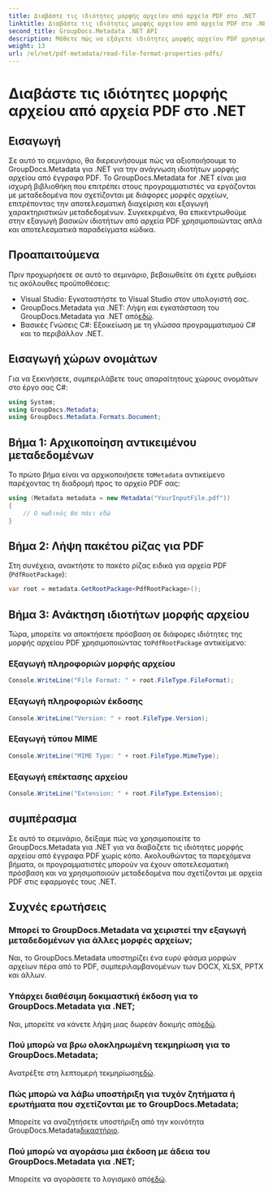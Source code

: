 ```yaml
---
title: Διαβάστε τις ιδιότητες μορφής αρχείου από αρχεία PDF στο .NET
linktitle: Διαβάστε τις ιδιότητες μορφής αρχείου από αρχεία PDF στο .NET
second_title: GroupDocs.Metadata .NET API
description: Μάθετε πώς να εξάγετε ιδιότητες μορφής αρχείου PDF χρησιμοποιώντας το GroupDocs.Metadata για .NET. Βουτήξτε στη διαχείριση μεταδεδομένων με απλό C#.
weight: 13
url: /el/net/pdf-metadata/read-file-format-properties-pdfs/
---
```


# Διαβάστε τις ιδιότητες μορφής αρχείου από αρχεία PDF στο .NET

## Εισαγωγή
Σε αυτό το σεμινάριο, θα διερευνήσουμε πώς να αξιοποιήσουμε το GroupDocs.Metadata για .NET για την ανάγνωση ιδιοτήτων μορφής αρχείου από έγγραφα PDF. Το GroupDocs.Metadata for .NET είναι μια ισχυρή βιβλιοθήκη που επιτρέπει στους προγραμματιστές να εργάζονται με μεταδεδομένα που σχετίζονται με διάφορες μορφές αρχείων, επιτρέποντας την αποτελεσματική διαχείριση και εξαγωγή χαρακτηριστικών μεταδεδομένων. Συγκεκριμένα, θα επικεντρωθούμε στην εξαγωγή βασικών ιδιοτήτων από αρχεία PDF χρησιμοποιώντας απλά και αποτελεσματικά παραδείγματα κώδικα.
## Προαπαιτούμενα
Πριν προχωρήσετε σε αυτό το σεμινάριο, βεβαιωθείτε ότι έχετε ρυθμίσει τις ακόλουθες προϋποθέσεις:
- Visual Studio: Εγκαταστήστε το Visual Studio στον υπολογιστή σας.
-  GroupDocs.Metadata για .NET: Λήψη και εγκατάσταση του GroupDocs.Metadata για .NET από[εδώ](https://releases.groupdocs.com/metadata/net/).
- Βασικές Γνώσεις C#: Εξοικείωση με τη γλώσσα προγραμματισμού C# και το περιβάλλον .NET.

## Εισαγωγή χώρων ονομάτων
Για να ξεκινήσετε, συμπεριλάβετε τους απαραίτητους χώρους ονομάτων στο έργο σας C#:
```csharp
using System;
using GroupDocs.Metadata;
using GroupDocs.Metadata.Formats.Document;
```
## Βήμα 1: Αρχικοποίηση αντικειμένου μεταδεδομένων
 Το πρώτο βήμα είναι να αρχικοποιήσετε το`Metadata` αντικείμενο παρέχοντας τη διαδρομή προς το αρχείο PDF σας:
```csharp
using (Metadata metadata = new Metadata("YourInputFile.pdf"))
{
    // Ο κωδικός θα πάει εδώ
}
```
## Βήμα 2: Λήψη πακέτου ρίζας για PDF
Στη συνέχεια, ανακτήστε το πακέτο ρίζας ειδικά για αρχεία PDF (`PdfRootPackage`):
```csharp
var root = metadata.GetRootPackage<PdfRootPackage>();
```
## Βήμα 3: Ανάκτηση ιδιοτήτων μορφής αρχείου
 Τώρα, μπορείτε να αποκτήσετε πρόσβαση σε διάφορες ιδιότητες της μορφής αρχείου PDF χρησιμοποιώντας το`PdfRootPackage` αντικείμενο:
### Εξαγωγή πληροφοριών μορφής αρχείου
```csharp
Console.WriteLine("File Format: " + root.FileType.FileFormat);
```
### Εξαγωγή πληροφοριών έκδοσης
```csharp
Console.WriteLine("Version: " + root.FileType.Version);
```
### Εξαγωγή τύπου MIME
```csharp
Console.WriteLine("MIME Type: " + root.FileType.MimeType);
```
### Εξαγωγή επέκτασης αρχείου
```csharp
Console.WriteLine("Extension: " + root.FileType.Extension);
```

## συμπέρασμα
Σε αυτό το σεμινάριο, δείξαμε πώς να χρησιμοποιείτε το GroupDocs.Metadata για .NET για να διαβάζετε τις ιδιότητες μορφής αρχείου από έγγραφα PDF χωρίς κόπο. Ακολουθώντας τα παρεχόμενα βήματα, οι προγραμματιστές μπορούν να έχουν αποτελεσματική πρόσβαση και να χρησιμοποιούν μεταδεδομένα που σχετίζονται με αρχεία PDF στις εφαρμογές τους .NET.

## Συχνές ερωτήσεις
### Μπορεί το GroupDocs.Metadata να χειριστεί την εξαγωγή μεταδεδομένων για άλλες μορφές αρχείων;
Ναι, το GroupDocs.Metadata υποστηρίζει ένα ευρύ φάσμα μορφών αρχείων πέρα από το PDF, συμπεριλαμβανομένων των DOCX, XLSX, PPTX και άλλων.
### Υπάρχει διαθέσιμη δοκιμαστική έκδοση για το GroupDocs.Metadata για .NET;
 Ναι, μπορείτε να κάνετε λήψη μιας δωρεάν δοκιμής από[εδώ](https://releases.groupdocs.com/).
### Πού μπορώ να βρω ολοκληρωμένη τεκμηρίωση για το GroupDocs.Metadata;
 Ανατρέξτε στη λεπτομερή τεκμηρίωση[εδώ](https://tutorials.groupdocs.com/metadata/net/).
### Πώς μπορώ να λάβω υποστήριξη για τυχόν ζητήματα ή ερωτήματα που σχετίζονται με το GroupDocs.Metadata;
 Μπορείτε να αναζητήσετε υποστήριξη από την κοινότητα GroupDocs.Metadata[δικαστήριο](https://forum.groupdocs.com/c/metadata/14).
### Πού μπορώ να αγοράσω μια έκδοση με άδεια του GroupDocs.Metadata για .NET;
 Μπορείτε να αγοράσετε το λογισμικό από[εδώ](https://purchase.groupdocs.com/buy).
